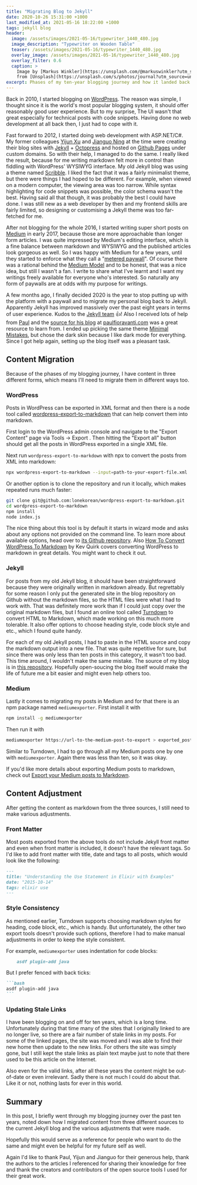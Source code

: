 ```yaml
---
title: "Migrating Blog to Jekyll"
date: 2020-10-26 15:31:00 +1000
last_modified_at: 2021-05-16 18:22:00 +1000
tags: jekyll blog
header:
  image: /assets/images/2021-05-16/typewriter_1440_480.jpg
  image_description: "Typewriter on Wooden Table"
  teaser: /assets/images/2021-05-16/typewriter_1440_480.jpg
  overlay_image: /assets/images/2021-05-16/typewriter_1440_480.jpg
  overlay_filter: 0.6
  caption: >
    Image by [Markus Winkler](https://unsplash.com/@markuswinkler?utm_source=unsplash&utm_medium=referral&utm_content=creditCopyText)
    from [Unsplash](https://unsplash.com/s/photos/journal?utm_source=unsplash&utm_medium=referral&utm_content=creditCopyText)
excerpt: Phases of my ten-year blogging journey and how it landed back on Jekyll
---
```


Back in 2010, I started blogging on [WordPress][]. The reason was simple, I
thought since it is the world's most popular blogging system, it should offer
reasonably good user experience. But to my surprise, The UI wasn't that great
especially for technical posts with code snippets. Having done no web
development at all back then, I just had to cope with it.

Fast forward to 2012, I started doing web development with ASP.NET/C#. My former
colleagues [Yijun Xu][] and [Jianguo Ning][] at the time were creating their
blog sites with [Jekyll][] + [Octopress][] and hosted on [Github Pages][] under
custom domains. So with their help, I managed to do the same. I really liked the
result, because for me writing markdown felt more in control than fiddling with
WordPress' WYSIWYG interface. My old Jekyll blog was using a theme named
[Scribble][]. I liked the fact that it was a fairly minimalist theme, but there
were things I had hoped to be different. For example, when viewed on a modern
computer, the viewing area was too narrow. While syntax highlighting for code
snippets was possible, the color schema wasn't the best. Having said all that
though, it was probably the best I could have done. I was still new as a web
developer by then and my frontend skills are fairly limited, so designing or
customising a Jekyll theme was too far-fetched for me.

After not blogging for the whole 2016, I started writing super short posts on
[Medium][] in early 2017, because those are more approachable than longer form
articles. I was quite impressed by Medium's editing interface, which is a fine
balance between markdown and WYSIWYG and the published articles look gorgeous as
well. So I was happy with Medium for a few years, until they started to enforce
what they call a "[metered paywall][]". Of course there was a rational behind
the [Medium Model][] and to be honest, that was a nice idea, but still I wasn't
a fan. I write to share what I've learnt and I want my writings freely available
for everyone who's interested. So naturally any form of paywalls are at odds
with my purpose for writings.

A few months ago, I finally decided 2020 is the year to stop putting up with the
platform with a paywall and to migrate my personal blog back to Jekyll.
Apparently Jekyll has improved massively over the past eight years in terms of
user experience. Kudos to the [Jekyll team][] :+1:! Also I received lots of help
from [Paul][] and the [source for his blog][] at [paulfioravanti.com][] was a
great resource to learn from. I ended up picking the same theme [Minimal
Mistakes][], but chose the dark skin because I like dark mode for everything.
Since I got help again, setting up the blog itself was a pleasant task.

## Content Migration

Because of the phases of my blogging journey, I have content in three different
forms, which means I'll need to migrate them in different ways too.

### WordPress

Posts in WordPress can be exported in XML format and then there is a node tool
called [wordpress-export-to-markdown][] that can help convert them into
markdown.

First login to the WordPress admin console and navigate to the "Export Content"
page via Tools -> Export . Then hitting the "Export all" button should get all
the posts in WordPress exported in a single XML file.

Next run `wordpress-export-to-markdown` with npx to convert the posts from XML
into markdown:

```bash
npx wordpress-export-to-markdown --input=path-to-your-export-file.xml
```

Or another option is to clone the repository and run it locally, which makes
repeated runs much faster:

```bash
git clone git@github.com:lonekorean/wordpress-export-to-markdown.git
cd wordpress-export-to-markdown
npm install
node index.js
```

The nice thing about this tool is by default it starts in wizard mode and asks
about any options not provided on the command line. To learn more about
available options, head over to [its Github repository][]. Also [How To Convert
WordPress To Markdown][] by Kev Quirk covers converting WordPress to markdown in
great details. You might want to check it out.

### Jekyll

For posts from my old Jekyll blog, it should have been straightforward because
they were originally written in markdown already. But regrettably for some
reason I only put the generated site in the blog repository on Github without
the markdown files, so the HTML files were what I had to work with. That was
definitely more work than if I could just copy over the original markdown files,
but I found an online tool called [Turndown][] to convert HTML to Markdown,
which made working on this much more tolerable. It also offer options to choose
heading style, code block style and etc., which I found quite handy.

For each of my old Jekyll posts, I had to paste in the HTML source and copy the
markdown output into a new file. That was quite repetitive for sure, but since
there was only less than ten posts in this category, it wasn't too bad. This
time around, I wouldn't make the same mistake. The source of my blog is in [this
repository][]. Hopefully open-soucing the blog itself would make the life of
future me a bit easier and might even help others too.

### Medium

Lastly it comes to migrating my posts in Medium and for that there is an npm
package named `mediumexporter`. First install it with

```bash
npm install -g mediumexporter
```

Then run it with

```bash
mediumexporter https://url-to-the-medium-post-to-export > exported_post.md
```

Similar to Turndown, I had to go through all my Medium posts one by one with
`mediumexporter`. Again there was less than ten, so it was okay.

If you'd like more details about exporting Medium posts to markdown, check out
[Export your Medium posts to Markdown][].

## Content Adjustment

After getting the content as markdown from the three sources, I still need to
make various adjustments.

### Front Matter

Most posts exported from the above tools do not include Jekyll front matter and
even when front matter is included, it doesn't have the relevant tags. So I'd
like to add front matter with title, date and tags to all posts, which would
look like the following:

```markdown
---
title: "Understanding the Use Statement in Elixir with Examples"
date: "2015-10-14"
tags: elixir use
---
```

### Style Consistency

As mentioned earlier, Turndown supports choosing markdown styles for heading,
code block, etc., which is handy. But unfortunately, the other two export tools
doesn't provide such options, therefore I had to make manual adjustments in
order to keep the style consistent.

For example, `mediumexporter` uses indentation for code blocks:

```markdown
    asdf plugin-add java
```

But I prefer fenced with back ticks:

````markdown
```bash
asdf plugin-add java
```
````

### Updating Stale Links

I have been blogging on and off for ten years, which is a long time.
Unfortunately during that time many of the sites that I originally linked to are
no longer live, so there are a fair number of stale links in my posts. For some
of the linked pages, the site was moved and I was able to find their new home
then update to the new links. For others the site was simply gone, but I
still kept the stale links as plain text maybe just to note that there used to
be this article on the Internet.

Also even for the valid links, after all these years the content might be
out-of-date or even irrelevant. Sadly there is not much I could do about that.
Like it or not, nothing lasts for ever in this world.

## Summary

In this post, I briefly went through my blogging journey over the past ten
years, noted down how I migrated content from three different sources to the
current Jekyll blog and the various adjustments that were made.

Hopefully this would serve as a reference for people who want to do the
same and might even be helpful for my future self as well.

Again I'd like to thank Paul, Yijun and Jianguo for their generous help, thank
the authors to the articles I referenced for sharing their knowledge for free
and thank the creators and contributors of the open source tools I used for
their great work.

[Export your Medium posts to Markdown]: https://medium.com/@macropus/export-your-medium-posts-to-markdown-b5ccc8cb0050
[Github Pages]: https://pages.github.com/
[How To Convert WordPress To Markdown]: https://kevq.uk/how-to-convert-wordpress-to-markdown/
[Jekyll team]: https://jekyllrb.com/team/
[Jekyll]: https://jekyllrb.com/
[Jianguo Ning]: https://twitter.com/aqi678
[Medium Model]: https://blog.medium.com/the-medium-model-3ec28c6f603a
[Medium]: https://medium.com/@wiserfirst
[Minimal Mistakes]: https://mmistakes.github.io/minimal-mistakes/
[Octopress]: https://github.com/octopress/octopress
[Paul]: https://twitter.com/paulfioravanti
[Scribble]: https://github.com/muan/scribble
[Turndown]: https://domchristie.github.io/turndown/
[Yijun Xu]: https://twitter.com/jun_cn
[WordPress]: https://wordpress.com/
[its Github repository]: https://github.com/lonekorean/wordpress-export-to-markdown
[metered paywall]: https://help.medium.com/hc/en-us/articles/360017581433-About-the-metered-paywall
[paulfioravanti.com]: https://www.paulfioravanti.com
[source for his blog]: https://github.com/paulfioravanti/paulfioravanti.github.io
[this repository]: https://github.com/wiserfirst/wiserfirst.github.io
[wordpress-export-to-markdown]: https://github.com/lonekorean/wordpress-export-to-markdown
